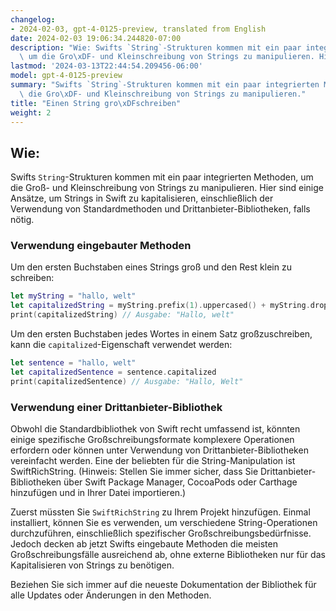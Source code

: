 ```yaml
---
changelog:
- 2024-02-03, gpt-4-0125-preview, translated from English
date: 2024-02-03 19:06:34.244820-07:00
description: "Wie: Swifts `String`-Strukturen kommen mit ein paar integrierten Methoden,\
  \ um die Gro\xDF- und Kleinschreibung von Strings zu manipulieren. Hier sind einige\u2026"
lastmod: '2024-03-13T22:44:54.209456-06:00'
model: gpt-4-0125-preview
summary: "Swifts `String`-Strukturen kommen mit ein paar integrierten Methoden, um\
  \ die Gro\xDF- und Kleinschreibung von Strings zu manipulieren."
title: "Einen String gro\xDFschreiben"
weight: 2
---
```


## Wie:
Swifts `String`-Strukturen kommen mit ein paar integrierten Methoden, um die Groß- und Kleinschreibung von Strings zu manipulieren. Hier sind einige Ansätze, um Strings in Swift zu kapitalisieren, einschließlich der Verwendung von Standardmethoden und Drittanbieter-Bibliotheken, falls nötig.

### Verwendung eingebauter Methoden
Um den ersten Buchstaben eines Strings groß und den Rest klein zu schreiben:

```swift
let myString = "hallo, welt"
let capitalizedString = myString.prefix(1).uppercased() + myString.dropFirst().lowercased()
print(capitalizedString) // Ausgabe: "Hallo, welt"
```

Um den ersten Buchstaben jedes Wortes in einem Satz großzuschreiben, kann die `capitalized`-Eigenschaft verwendet werden:

```swift
let sentence = "hallo, welt"
let capitalizedSentence = sentence.capitalized
print(capitalizedSentence) // Ausgabe: "Hallo, Welt"
```

### Verwendung einer Drittanbieter-Bibliothek
Obwohl die Standardbibliothek von Swift recht umfassend ist, könnten einige spezifische Großschreibungsformate komplexere Operationen erfordern oder können unter Verwendung von Drittanbieter-Bibliotheken vereinfacht werden. Eine der beliebten für die String-Manipulation ist SwiftRichString. (Hinweis: Stellen Sie immer sicher, dass Sie Drittanbieter-Bibliotheken über Swift Package Manager, CocoaPods oder Carthage hinzufügen und in Ihrer Datei importieren.)

Zuerst müssten Sie `SwiftRichString` zu Ihrem Projekt hinzufügen. Einmal installiert, können Sie es verwenden, um verschiedene String-Operationen durchzuführen, einschließlich spezifischer Großschreibungsbedürfnisse. Jedoch decken ab jetzt Swifts eingebaute Methoden die meisten Großschreibungsfälle ausreichend ab, ohne externe Bibliotheken nur für das Kapitalisieren von Strings zu benötigen.

Beziehen Sie sich immer auf die neueste Dokumentation der Bibliothek für alle Updates oder Änderungen in den Methoden.
